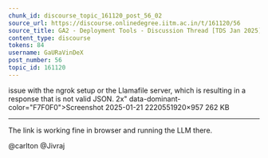 ```yaml
---
chunk_id: discourse_topic_161120_post_56_02
source_url: https://discourse.onlinedegree.iitm.ac.in/t/161120/56
source_title: GA2 - Deployment Tools - Discussion Thread [TDS Jan 2025]
content_type: discourse
tokens: 84
username: GaURaVinDeX
post_number: 56
topic_id: 161120
---
```


 issue with the ngrok setup or the Llamafile server, which is resulting in a response that is not valid JSON. 2x" data-dominant-color="F7F0F0">Screenshot 2025-01-21 2220551920×957 262 KB

---

The link is working fine in browser and running the LLM there.

@carlton @Jivraj
